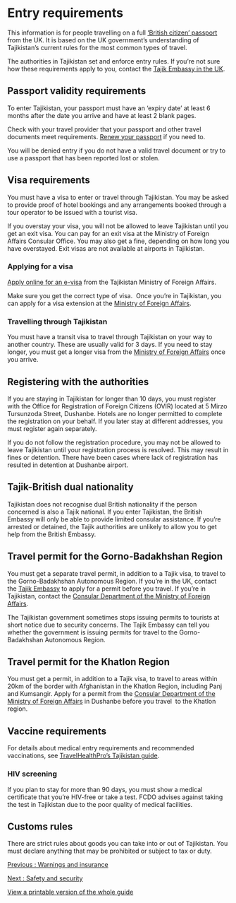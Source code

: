 # Entry requirements

This information is for people travelling on a full [‘British citizen’ passport](https://www.gov.uk/types-of-british-nationality) from the UK. It is based on the UK government’s understanding of Tajikistan’s current rules for the most common types of travel.

The authorities in Tajikistan set and enforce entry rules. If you’re not sure how these requirements apply to you, contact the [Tajik Embassy in the UK](https://mfa.tj/en/london/contacts).

## Passport validity requirements

To enter Tajikistan, your passport must have an ‘expiry date’ at least 6 months after the date you arrive and have at least 2 blank pages.

Check with your travel provider that your passport and other travel documents meet requirements. [Renew your passport](https://www.gov.uk/renew-adult-passport/renew) if you need to.

You will be denied entry if you do not have a valid travel document or try to use a passport that has been reported lost or stolen.

## Visa requirements

You must have a visa to enter or travel through Tajikistan. You may be asked to provide proof of hotel bookings and any arrangements booked through a tour operator to be issued with a tourist visa.

If you overstay your visa, you will not be allowed to leave Tajikistan until you get an exit visa. You can pay for an exit visa at the Ministry of Foreign Affairs Consular Office. You may also get a fine, depending on how long you have overstayed. Exit visas are not available at airports in Tajikistan.

### Applying for a visa

[Apply online for an e-visa](https://www.evisa.tj/index.evisa.html) from the Tajikistan Ministry of Foreign Affairs.

Make sure you get the correct type of visa.  Once you’re in Tajikistan, you can apply for a visa extension at the [Ministry of Foreign Affairs](https://www.consular.tj/default_en.aspx).

### Travelling through Tajikistan

You must have a transit visa to travel through Tajikistan on your way to another country. These are usually valid for 3 days. If you need to stay longer, you must get a longer visa from the [Ministry of Foreign Affairs](https://www.consular.tj/default_en.aspx) once you arrive.

## Registering with the authorities

If you are staying in Tajikistan for longer than 10 days, you must register with the Office for Registration of Foreign Citizens (OVIR) located at 5 Mirzo Tursunzoda Street, Dushanbe. Hotels are no longer permitted to complete the registration on your behalf. If you later stay at different addresses, you must register again separately.

If you do not follow the registration procedure, you may not be allowed to leave Tajikistan until your registration process is resolved. This may result in fines or detention. There have been cases where lack of registration has resulted in detention at Dushanbe airport.

## Tajik-British dual nationality

Tajikistan does not recognise dual British nationality if the person concerned is also a Tajik national. If you enter Tajikistan, the British Embassy will only be able to provide limited consular assistance. If you’re arrested or detained, the Tajik authorities are unlikely to allow you to get help from the British Embassy.

## Travel permit for the Gorno-Badakhshan Region

You must get a separate travel permit, in addition to a Tajik visa, to travel to the Gorno-Badakhshan Autonomous Region. If you’re in the UK, contact the [Tajik Embassy](https://mfa.tj/en/london) to apply for a permit before you travel. If you’re in Tajikistan, contact the [Consular Department of the Ministry of Foreign Affairs](https://www.consular.tj/default_en.aspx).

The Tajikistan government sometimes stops issuing permits to tourists at short notice due to security concerns. The Tajik Embassy can tell you whether the government is issuing permits for travel to the Gorno-Badakhshan Autonomous Region.

## Travel permit for the Khatlon Region

You must get a permit, in addition to a Tajik visa, to travel to areas within 20km of the border with Afghanistan in the Khatlon Region, including Panj and Kumsangir. Apply for a permit from the [Consular Department of the Ministry of Foreign Affairs](https://www.consular.tj/default_en.aspx) in Dushanbe before you travel  to the Khatlon region.

## Vaccine requirements

For details about medical entry requirements and recommended vaccinations, see [TravelHealthPro’s Tajikistan guide](https://travelhealthpro.org.uk/country/219/tajikistan#Vaccine_Recommendations).

### HIV screening

If you plan to stay for more than 90 days, you must show a medical certificate that you’re HIV-free or take a test. FCDO advises against taking the test in Tajikistan due to the poor quality of medical facilities.

## Customs rules

There are strict rules about goods you can take into or out of Tajikistan. You must declare anything that may be prohibited or subject to tax or duty.

[Previous
:
Warnings and insurance](/foreign-travel-advice/tajikistan)

[Next
:
Safety and security](/foreign-travel-advice/tajikistan/safety-and-security)

[View a printable version of the whole guide](/foreign-travel-advice/tajikistan/print)